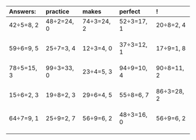 | Answers: | practice | makes | perfect | ! |
| :--- | :--- | :--- | :--- | :--- |
| 42÷5=8, 2 | 48÷2=24, 0 | 74÷3=24, 2 | 52÷3=17, 1 | 20÷8=2, 4 | 
|   |   |   |   |   | 
|   |   |   |   |   | 
|   |   |   |   |   | 
| 59÷6=9, 5 | 25÷7=3, 4 | 12÷3=4, 0 | 37÷3=12, 1 | 17÷9=1, 8 | 
|   |   |   |   |   | 
|   |   |   |   |   | 
|   |   |   |   |   | 
| 78÷5=15, 3 | 99÷3=33, 0 | 23÷4=5, 3 | 94÷9=10, 4 | 90÷8=11, 2 | 
|   |   |   |   |   | 
|   |   |   |   |   | 
|   |   |   |   |   | 
| 15÷6=2, 3 | 19÷8=2, 3 | 29÷6=4, 5 | 55÷8=6, 7 | 86÷3=28, 2 | 
|   |   |   |   |   | 
|   |   |   |   |   | 
|   |   |   |   |   | 
| 64÷7=9, 1 | 25÷9=2, 7 | 56÷9=6, 2 | 48÷3=16, 0 | 56÷9=6, 2 | 
|   |   |   |   |   | 
|   |   |   |   |   | 
|   |   |   |   |   | 
